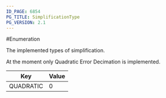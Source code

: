 ```yaml
---
ID_PAGE: 6854
PG_TITLE: SimplificationType
PG_VERSION: 2.1
---
```

#Enumeration

The implemented types of simplification.

At the moment only Quadratic Error Decimation is implemented.


Key | Value
---|---
QUADRATIC | 0

